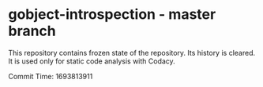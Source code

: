 # gobject-introspection - master branch

This repository contains frozen state of the repository.
Its history is cleared. It is used only for static code
analysis with Codacy.

Commit Time: 1693813911